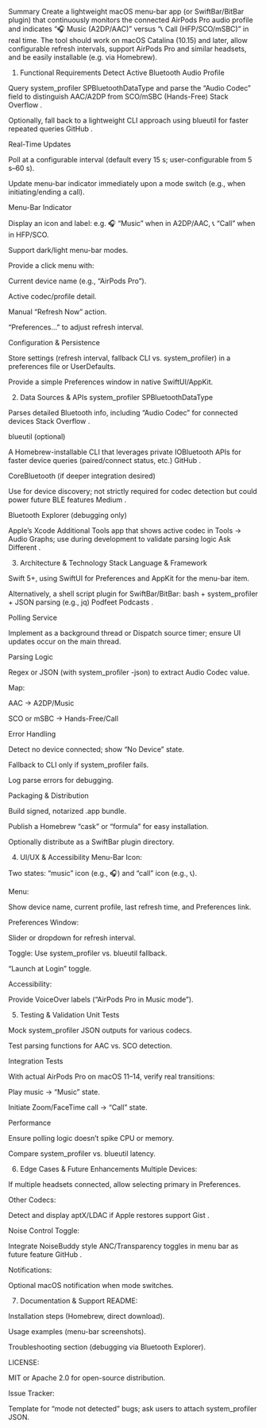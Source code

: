 Summary
Create a lightweight macOS menu-bar app (or SwiftBar/BitBar plugin) that continuously monitors the connected AirPods Pro audio profile and indicates “🎧 Music (A2DP/AAC)” versus “📞 Call (HFP/SCO/mSBC)” in real time. The tool should work on macOS Catalina (10.15) and later, allow configurable refresh intervals, support AirPods Pro and similar headsets, and be easily installable (e.g. via Homebrew).

1. Functional Requirements
Detect Active Bluetooth Audio Profile

Query system_profiler SPBluetoothDataType and parse the “Audio Codec” field to distinguish AAC/A2DP from SCO/mSBC (Hands-Free) 
Stack Overflow
.

Optionally, fall back to a lightweight CLI approach using blueutil for faster repeated queries 
GitHub
.

Real-Time Updates

Poll at a configurable interval (default every 15 s; user-configurable from 5 s–60 s).

Update menu-bar indicator immediately upon a mode switch (e.g., when initiating/ending a call).

Menu-Bar Indicator

Display an icon and label: e.g. 🎧 “Music” when in A2DP/AAC, 📞 “Call” when in HFP/SCO.

Support dark/light menu-bar modes.

Provide a click menu with:

Current device name (e.g., “AirPods Pro”).

Active codec/profile detail.

Manual “Refresh Now” action.

“Preferences…” to adjust refresh interval.

Configuration & Persistence

Store settings (refresh interval, fallback CLI vs. system_profiler) in a preferences file or UserDefaults.

Provide a simple Preferences window in native SwiftUI/AppKit.

2. Data Sources & APIs
system_profiler SPBluetoothDataType

Parses detailed Bluetooth info, including “Audio Codec” for connected devices 
Stack Overflow
.

blueutil (optional)

A Homebrew-installable CLI that leverages private IOBluetooth APIs for faster device queries (paired/connect status, etc.) 
GitHub
.

CoreBluetooth (if deeper integration desired)

Use for device discovery; not strictly required for codec detection but could power future BLE features 
Medium
.

Bluetooth Explorer (debugging only)

Apple’s Xcode Additional Tools app that shows active codec in Tools → Audio Graphs; use during development to validate parsing logic 
Ask Different
.

3. Architecture & Technology Stack
Language & Framework

Swift 5+, using SwiftUI for Preferences and AppKit for the menu-bar item.

Alternatively, a shell script plugin for SwiftBar/BitBar: bash + system_profiler + JSON parsing (e.g., jq) 
Podfeet Podcasts
.

Polling Service

Implement as a background thread or Dispatch source timer; ensure UI updates occur on the main thread.

Parsing Logic

Regex or JSON (with system_profiler -json) to extract Audio Codec value.

Map:

AAC → A2DP/Music

SCO or mSBC → Hands-Free/Call

Error Handling

Detect no device connected; show “No Device” state.

Fallback to CLI only if system_profiler fails.

Log parse errors for debugging.

Packaging & Distribution

Build signed, notarized .app bundle.

Publish a Homebrew “cask” or “formula” for easy installation.

Optionally distribute as a SwiftBar plugin directory.

4. UI/UX & Accessibility
Menu-Bar Icon:

Two states: “music” icon (e.g., 🎧) and “call” icon (e.g., 📞).

Menu:

Show device name, current profile, last refresh time, and Preferences link.

Preferences Window:

Slider or dropdown for refresh interval.

Toggle: Use system_profiler vs. blueutil fallback.

“Launch at Login” toggle.

Accessibility:

Provide VoiceOver labels (“AirPods Pro in Music mode”).

5. Testing & Validation
Unit Tests

Mock system_profiler JSON outputs for various codecs.

Test parsing functions for AAC vs. SCO detection.

Integration Tests

With actual AirPods Pro on macOS 11–14, verify real transitions:

Play music → “Music” state.

Initiate Zoom/FaceTime call → “Call” state.

Performance

Ensure polling logic doesn’t spike CPU or memory.

Compare system_profiler vs. blueutil latency.

6. Edge Cases & Future Enhancements
Multiple Devices:

If multiple headsets connected, allow selecting primary in Preferences.

Other Codecs:

Detect and display aptX/LDAC if Apple restores support 
Gist
.

Noise Control Toggle:

Integrate NoiseBuddy style ANC/Transparency toggles in menu bar as future feature 
GitHub
.

Notifications:

Optional macOS notification when mode switches.

7. Documentation & Support
README:

Installation steps (Homebrew, direct download).

Usage examples (menu-bar screenshots).

Troubleshooting section (debugging via Bluetooth Explorer).

LICENSE:

MIT or Apache 2.0 for open-source distribution.

Issue Tracker:

Template for “mode not detected” bugs; ask users to attach system_profiler JSON.